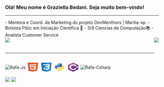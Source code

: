 ### Olá! Meu nome é Graziella Bedani. Seja muito bem-vindo!

<hr>
- Mentora e Coord. de Marketing do projeto DevMenthors | Marília-sp.
- Bolsista Pibic em Iniciação Científica 🔬
- 3/8 Ciencias da Computação📚
- Analista Customer Service 
  

<div>
  <img  height="180em" src="https://github-readme-stats.vercel.app/api?username=graziellabedani&show_icons=true&theme=dracula&include_all_commits=true&count_private=true"/>
  <img align="right" height="150em" src="https://github-readme-stats.vercel.app/api/top-langs/?username=graziellabedani&layout=compact&langs_count=16&theme=dracula"/>
  
</div>
<br>
<hr>
 
<div style="display: inline_block"><br>
  <img align="center" alt="Rafa-Js" height="40" width="50" src="https://cdn.jsdelivr.net/gh/devicons/devicon/icons/dart/dart-original-wordmark.svg">
  <img align="center" alt="Rafa-HTML" height="30" width="40" src="https://raw.githubusercontent.com/devicons/devicon/master/icons/html5/html5-original.svg">
  <img align="center" alt="Rafa-CSS" height="30" width="40" src="https://raw.githubusercontent.com/devicons/devicon/master/icons/css3/css3-original.svg">
  <img align="center" alt="Rafa-Python" height="30" width="40" src="https://raw.githubusercontent.com/devicons/devicon/master/icons/python/python-original.svg">
  <img align="center" alt="Rafa-Csharp" height="30" width="40" src="https://raw.githubusercontent.com/devicons/devicon/master/icons/csharp/csharp-original.svg">
    <img align="center" alt="Rafa-Csharp" height="30" width="40" src="https://cdn.jsdelivr.net/gh/devicons/devicon/icons/github/github-original.svg">
</div>

</br>
<div> 
  <a href="https://instagram.com/graziellabedani?igshid=OGQ5ZDc2ODk2ZA==" target="_blank"><img src="https://img.shields.io/badge/-Instagram-%23E4405F?style=for-the-badge&logo=instagram&logoColor=white" target="_blank"></a>
  <a href="" target="_blank"><img src="https://img.shields.io/badge/-LinkedIn-%230077B5?style=for-the-badge&logo=linkedin&logoColor=white" target="_blank"></a> 
  
</div>






